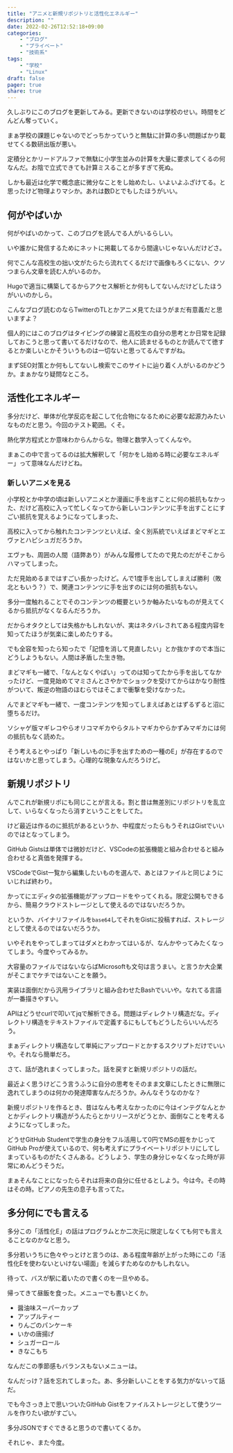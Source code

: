 ```yaml
---
title: "アニメと新規リポジトリと活性化エネルギー"
description: ""
date: 2022-02-26T12:52:18+09:00
categories:
    - "ブログ"
    - "プライベート"
    - "技術系"
tags:
    - "学校"
    - "Linux"
draft: false
pager: true
share: true
---
```


久しぶりにこのブログを更新してみる。更新できないのは学校のせい。時間をどんどん奪っていく。

まぁ学校の課題じゃないのでどっちかっていうと無駄に計算の多い問題ばかり載せてくる数研出版が悪い。

定積分とかリードアルファで無駄に小学生並みの計算を大量に要求してくるの何なんだ。お陰で立式できても計算ミスることが多すぎて死ぬ。

しかも最近は化学で概念底に微分なことをし始めたし、いよいよふざけてる。と思ったけど物理よりマシか。あれは数Dとでもしたほうがいい。

## 何がやばいか

何がやばいのかって、このブログを読んでる人がいるらしい。

いや誰かに発信するためにネットに掲載してるから間違いじゃないんだけどさ。

何でこんな高校生の拙い文がたらたら流れてくるだけで画像もろくにない、クソつまらん文章を読む人がいるのか。

Hugoで適当に構築してるからアクセス解析とか何もしてないんだけどしたほうがいいのかしら。

こんなブログ読むのならTwitterのTLとかアニメ見てたほうがまだ有意義だと思いますよ？

個人的にはこのブログはタイピングの練習と高校生の自分の思考とか日常を記録しておこうと思って書いてるだけなので、他人に読ませるものとか読んでて徳するとか楽しいとかそういうものは一切ないと思ってるんですがね。

まずSEO対策とか何もしてないし検索でこのサイトに辿り着く人がいるのかどうか。まぁかなり疑問なところ。

## 活性化エネルギー

多分だけど、単体が化学反応を起こして化合物になるために必要な起源力みたいなものだと思う。今回のテスト範囲。くそ。

熱化学方程式とか意味わからんからな。物理と数学入ってくんなや。

まぁこの中で言ってるのは拡大解釈して「何かをし始める時に必要なエネルギー」って意味なんだけどね。

### 新しいアニメを見る

小学校とか中学の頃は新しいアニメとか漫画に手を出すことに何の抵抗もなかった、だけど高校に入って忙しくなってから新しいコンテンツに手を出すことにすごい抵抗を覚えるようになってしまった、

高校に入ってから触れたコンテンツといえば、全く別系統でいえばまどマギとエヴァとハピシュガだろうか。

エヴァも、周囲の人間（語弊あり）がみんな履修してたので見たのだがそこからハマってしまった。

ただ見始めるまではすごい長かったけど。んで1度手を出してしまえば勝利（敗北ともいう？）で、関連コンテンツに手を出すのには何の抵抗もない。

多分一度触れることでそのコンテンツの概要というか軸みたいなものが見えてくるから抵抗がなくなるんだろうか。

だからオタクとしては失格かもしれないが、実はネタバレされてある程度内容を知ってたほうが気楽に楽しめたりする。

でも全容を知ったら知ったで「記憶を消して見直したい」とか抜かすので本当にどうしようもない。人間は矛盾した生き物。

まどマギも一緒で、「なんとなくやばい」ってのは知ってたから手を出してなかったけど、一度見始めてマミさんとさやかでショックを受けてからはかなり耐性がついて、叛逆の物語のほむらではそこまで衝撃を受けなかった。

んでまどマギも一緒で、一度コンテンツを知ってしまえばあとはずるずると沼に堕ちるだけ。

ソシャゲ版マギレコやらオリコマギカやらタルトマギカやらかずみマギカには何の抵抗もなく読めた。

そう考えるとやっぱり「新しいものに手を出すための一種のE」が存在するのではないかと思ってしまう。心理的な現象なんだろうけど。

## 新規リポジトリ

んでこれが新規リポにも同じことが言える。割と昔は無差別にリポジトリを乱立して、いらなくなったら消すということをしてた。

けど最近は作るのに抵抗があるというか、中程度だったらもうそれはGistでいいのではとなってしまう。

GitHub Gistsは単体では微妙だけど、VSCodeの拡張機能と組み合わせると組み合わせると真価を発揮する。

VSCodeでGist一覧から編集したいものを選んで、あとはファイルと同じようにいじれば終わり。

かってにエディタの拡張機能がアップロードをやってくれる。限定公開もできるから、簡易クラウドストレージとして使えるのではないだろうか。

というか、バイナリファイルを`base64`してそれをGistに投稿すれば、ストレージとして使えるのではないだろうか。

いやそれをやってしまってはダメとわかってはいるが、なんかやってみたくなってしまう。今度やってみるか。

大容量のファイルではないならばMicrosoftも文句は言うまい。と言うか大企業がそこまでケチではないことを願う。

実装は面倒だから汎用ライブラリと組み合わせたBashでいいや。なれてる言語が一番描きやすい。

APIはどうせcurlで叩いてjqで解析できる。問題はディレクトリ構造だな。ディレクトリ構造をテキストファイルで定義するにもしてもどうしたらいいんだろう。

まぁディレクトリ構造なして単純にアップロードとかするスクリプトだけでいいや。それなら簡単だろ。

さて、話が逸れまくってしまった。話を戻すと新規リポジトリの話だ。

最近よく思うけどこう言うふうに自分の思考をそのまま文章にしたときに無限に逸れてしまうのは何かの発達障害なんだろうか。みんなそうなのかな？

新規リポジトリを作るとき、昔はなんも考えなかったのに今はインテグなんとかとかディレクトリ構造がうんたらとかリリースがどうとか、面倒なことを考えるようになってしまった。

どうせGitHub Studentで学生の身分をフル活用して0円でMSの脛をかじってGitHub Proが使えているので、何も考えずにプライベートリポジトリにしてしまっているものがたくさんある。どうしよう、学生の身分じゃなくなった時が非常にめんどうそうだ。

まぁそんなことになったらそれは将来の自分に任せるとしよう。今は今。その時はその時。ピアノの先生の息子も言ってた。

## 多分何にでも言える

多分この「活性化E」の話はプログラムとか二次元に限定しなくても何でも言えることなのかなと思う。

多分若いうちに色々やっとけと言うのは、ある程度年齢が上がった時にこの「活性化Eを使わないといけない場面」を減らすためなのかもしれない。

待って、バスが駅に着いたので書くのを一旦やめる。

帰ってきて昼飯を食った。メニューでも書いとくか。

-   醤油味スーパーカップ
-   アップルティー
-   りんごのパンケーキ
-   いかの唐揚げ
-   シュガーロール
-   きなこもち

なんだこの季節感もバランスもないメニューは。

なんだっけ？話を忘れてしまった。あ、多分新しいことをする気力がないって話だ。

でも今さっき上で思いついたGitHub Gistをファイルストレージとして使うツールを作りたい欲がすごい。

多分JSONですぐできると思うので書いてくるか。

それじゃ、また今度。
